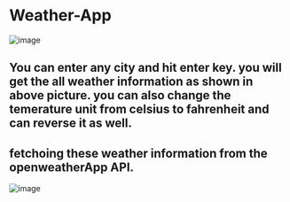 # Weather-App
![image](https://user-images.githubusercontent.com/77467816/236966181-d9f5d339-1471-4dc0-b3c6-d49995532230.png)

## You can enter any city and hit enter key. you will get the all weather information as shown in above picture. you can also change the temerature unit from celsius to fahrenheit and can reverse it as well. 

## fetchoing these weather information from the openweatherApp API. 

![image](https://user-images.githubusercontent.com/77467816/236966720-98b17aa7-3da1-4843-9efe-77775cb47ac3.png)
